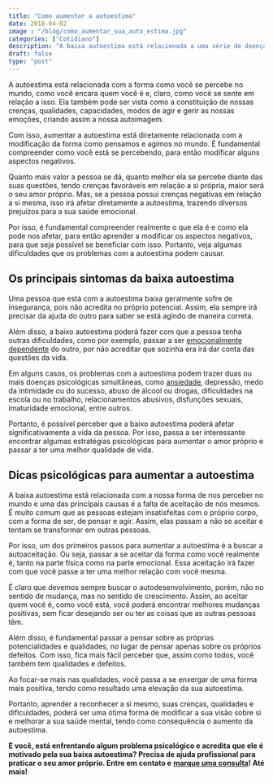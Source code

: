 ```yaml
---
title: "Como aumentar a autoestima"
date: 2018-04-02
image : "/blog/como_aumentar_sua_auto_estima.jpg"
categories: ["Cotidiano"]
description: "A baixa autoestima está relacionada a uma série de doenças como depressão, transtornos alimentares e outros. Saiba como superar esse problema."
draft: false
type: "post"
---
```


A autoestima está relacionada com a forma como você se percebe no mundo, como você encara quem você é e, claro, como você se sente em relação a isso. Ela também pode ser vista como a constituição de nossas crenças, qualidades, capacidades, modos de agir e gerir as nossas emoções, criando assim a nossa autoimagem.

Com isso, aumentar a autoestima está diretamente relacionada com a modificação da forma como pensamos e agimos no mundo. É fundamental compreender como você está se percebendo, para então modificar alguns aspectos negativos.

Quanto mais valor a pessoa se dá, quanto melhor ela se percebe diante das suas questões, tendo crenças favoráveis em relação a si própria, maior será o seu amor próprio. Mas, se a pessoa possui crenças negativas em relação a si mesma, isso irá afetar diretamente a autoestima, trazendo diversos prejuízos para a sua saúde emocional.

Por isso, é fundamental compreender realmente o que ela é e como ela pode nos afetar, para então aprender a modificar os aspectos negativos, para que seja possível se beneficiar com isso. Portanto, veja algumas dificuldades que os problemas com a autoestima podem causar.

## **Os principais sintomas da baixa autoestima**

Uma pessoa que está com a autoestima baixa geralmente sofre de insegurança, pois não acredita no próprio potencial. Assim, ela sempre irá precisar da ajuda do outro para saber se está agindo de maneira correta.

Além disso, a baixo autoestima poderá fazer com que a pessoa tenha outras dificuldades, como por exemplo, passar a ser [emocionalmente dependente](https://www.semprefamilia.com.br/dependencia-emocional-por-que-acontece-e-quais-os-perigos/) do outro, por não acreditar que sozinha era irá dar conta das questões da vida.

Em alguns casos, os problemas com a autoestima podem trazer duas ou mais doenças psicológicas simultâneas, como [ansiedade](/ansiedade-o-mal-do-novo-seculo/), depressão, medo da intimidade ou do sucesso, abuso de álcool ou drogas, dificuldades na escola ou no trabalho, relacionamentos abusivos, disfunções sexuais, imaturidade emocional, entre outros.

Portanto, é possível perceber que a baixo autoestima poderá afetar significativamente a vida da pessoa. Por isso, passa a ser interessante encontrar algumas estratégias psicológicas para aumentar o amor próprio e passar a ter uma melhor qualidade de vida.

## **Dicas psicológicas para aumentar a autoestima**

A baixa autoestima está relacionada com a nossa forma de nos perceber no mundo e uma das principais causas é a falta de aceitação de nós mesmos. É muito comum que as pessoas estejam insatisfeitas com o próprio corpo, com a forma de ser, de pensar e agir. Assim, elas passam a não se aceitar e tentam se transformar em outras pessoas.

Por isso, um dos primeiros passos para aumentar a autoestima é a buscar a autoaceitação. Ou seja, passar a se aceitar da forma como você realmente é, tanto na parte física como na parte emocional. Essa aceitação irá fazer com que você passe a ter uma melhor relação com você mesma.

É claro que devemos sempre buscar o autodesenvolvimento, porém, não no sentido de mudança, mas no sentido de crescimento. Assim, ao aceitar quem você é, como você está, você poderá encontrar melhores mudanças positivas, sem ficar desejando ser ou ter as coisas que as outras pessoas têm.

Além disso, é fundamental passar a pensar sobre as próprias potencialidades e qualidades, no lugar de pensar apenas sobre os próprios defeitos. Com isso, fica mais fácil perceber que, assim como todos, você também tem qualidades e defeitos.

Ao focar-se mais nas qualidades, você passa a se enxergar de uma forma mais positiva, tendo como resultado uma elevação da sua autoestima.

Portanto, aprender a reconhecer a si mesmo, suas crenças, qualidades e dificuldades, poderá ser uma ótima forma de modificar a sua visão sobre si e melhorar a sua saúde mental, tendo como consequência o aumento da autoestima.

**E você, está enfrentando algum problema psicológico e acredita que ele é motivado pela sua baixa autoestima? Precisa de ajuda profissional para praticar o seu amor próprio. Entre em contato e** [**marque uma consulta**](/contato/)**! Até mais!**